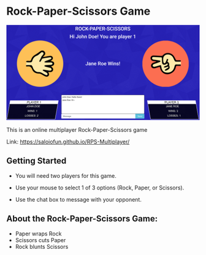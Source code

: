 # Rock-Paper-Scissors Game

![demo](assets/images/demo.png)

This is an online multiplayer Rock-Paper-Scissors game

Link: https://saloiofun.github.io/RPS-Multiplayer/

## Getting Started

* You will need two players for this game.

* Use your mouse to select 1 of 3 options (Rock, Paper, or Scissors).

* Use the chat box to message with your opponent.

## About the Rock-Paper-Scissors Game:

* Paper wraps Rock
* Scissors cuts Paper
* Rock blunts Scissors
